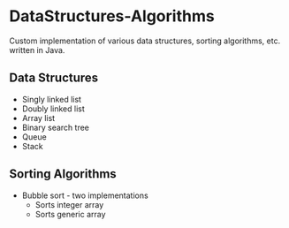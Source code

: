 # DataStructures-Algorithms
Custom implementation of various data structures, sorting algorithms, etc. written in Java.

## Data Structures
* Singly linked list
* Doubly linked list
* Array list
* Binary search tree
* Queue
* Stack

## Sorting Algorithms
* Bubble sort - two implementations
  * Sorts integer array
  * Sorts generic array
